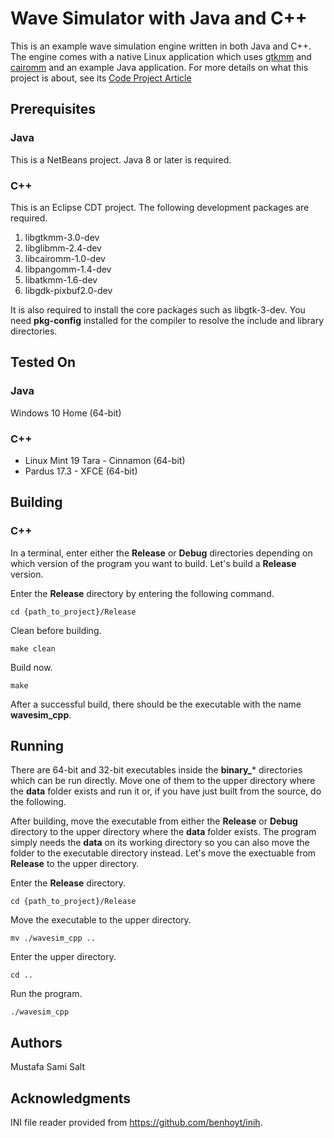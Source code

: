 # Wave Simulator with Java and C++
This is an example wave simulation engine written in both Java and C++. The engine comes with a native Linux application which uses [gtkmm](https://www.gtkmm.org/) and [cairomm](https://www.cairographics.org/cairomm/) and an example Java application. For more details on what this project is about, see its [Code Project Article](https://www.codeproject.com/Articles/1259631/Wave-Simulator-with-Java-and-Cplusplus)
## Prerequisites
### Java
This is a NetBeans project. Java 8 or later is required.
### C++
This is an Eclipse CDT project. The following development packages are required.
1. libgtkmm-3.0-dev
3. libglibmm-2.4-dev
4. libcairomm-1.0-dev
5. libpangomm-1.4-dev
6. libatkmm-1.6-dev
7. libgdk-pixbuf2.0-dev

It is also required to install the core packages such as libgtk-3-dev. You need **pkg-config** installed for the compiler to resolve the include and library directories.
## Tested On
### Java
Windows 10 Home (64-bit)
### C++
- Linux Mint 19 Tara - Cinnamon (64-bit)
- Pardus 17.3 - XFCE (64-bit)
## Building
### C++
In a terminal, enter either the **Release** or **Debug** directories depending on which version of the program you want to build. Let's build a **Release** version.

Enter the **Release** directory by entering the following command.

```cd {path_to_project}/Release```

Clean before building.

```make clean```

Build now.

```make```

After a successful build, there should be the executable with the name **wavesim_cpp**.
## Running
There are 64-bit and 32-bit executables inside the **binary_*** directories which can be run directly. Move one of them to the upper directory where the **data** folder exists and run it or, if you have just built from the source, do the following.

After building, move the executable from either the **Release** or **Debug** directory to the upper directory where the **data** folder exists. The program simply needs the **data** on its working directory so you can also move the folder to the executable directory instead. Let's move the exectuable from **Release** to the upper directory.

Enter the **Release** directory.

```cd {path_to_project}/Release```

Move the executable to the upper directory.

```mv ./wavesim_cpp ..```

Enter the upper directory.

```cd ..```

Run the program.

```./wavesim_cpp```
## Authors
Mustafa Sami Salt
## Acknowledgments
INI file reader provided from https://github.com/benhoyt/inih.
